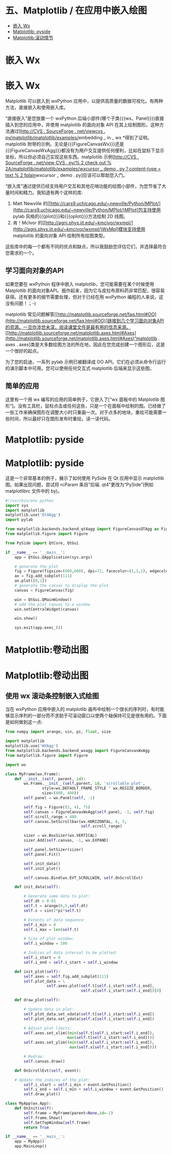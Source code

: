 # 五、Matplotlib / 在应用中嵌入绘图

*   [嵌入 Wx](Matplotlib_EmbeddingInWx.html)
*   [Matplotlib: pyside](Matplotlib_PySide.html)
*   [Matplotlib:滚动情节](Matplotlib_ScrollingPlot.html)

# 嵌入 Wx

# 嵌入 Wx

Matplotlib 可以嵌入到 wxPython 应用中，以提供高质量的数据可视化。有两种方法，直接嵌入和使用嵌入库。

“直接嵌入”是您放置一个 wxPython 后端小部件(哪个子类{{{wx。Panel}}})直接插入到您的应用中，并使用 matplotlib 的面向对象 API 在其上绘制图形。这种方法通过[[http://CVS . SourceForge . net/viewcvs . py/matplotlib/matplotlib/examples/](http://cvs.sourceforge.net/viewcvs.py/matplotlib/matplotlib/examples/)embedding _ in _ wx *得到了证明。matplotlib 附带的示例。无论是{{{FigureCanvasWx}}}还是{{{FigureCanvasWxAgg}}}都没有为用户交互提供任何便利，比如在鼠标下显示坐标，所以你必须自己实现这些东西。matplotlib 示例[[http://CVS . SourceForge . net/view CVS . py/% 2 check out % 2A/matplotlib/matplotlib/examples/wxcursor _ demo . py？content-type = text % 2 fplain](http://cvs.sourceforge.net/viewcvs.py/%2Acheckout%2A/matplotlib/matplotlib/examples/wxcursor_demo.py?content-type=text%2Fplain)wxcursor _ demo . py]应该可以帮助您入门。

“嵌入库”通过提供已经支持用户交互和其他花哨功能的绘图小部件，为您节省了大量时间和精力。我知道有两个这样的库:

1.  Matt Newville 的[[http://cars9.uchicago.edu/~newville/Python/MPlot/](http://cars9.uchicago.edu/~newville/Python/MPlot/)MPlot]包支持使用 pylab 风格的{{{plot()}}和{{{oplot()}}方法绘制 2D 线图。
2.  肯！McIvor 的[[http://agni.phys.iit.edu/~kmcivor/wxmpl/](http://agni.phys.iit.edu/~kmcivor/wxmpl/)WxMpl]模块支持使用 matplotlib 的面向对象 API 绘制所有绘图类型。

这些库中的每一个都有不同的优点和缺点，所以我鼓励您评估它们，并选择最符合您需求的一个。

## 学习面向对象的API

如果您要在 wxPython 程序中嵌入 matplotlib，您可能需要在某个时候使用 Matplotlib 的面向对象API。振作起来，因为它与皮拉布原料药非常匹配，很容易获得。还有更多的细节需要处理，但对于已经在用 wxPython 编程的人来说，这没有问题！；-)

matplotlib 常见问题解答[[http://matplotlib.sourceforge.net/faq.html#OO](http://matplotlib.sourceforge.net/faq.html#OO)]链接到几个学习面向对象API的资源。一旦你涉世未深，阅读课堂文件是最有用的信息来源。[[http://matplotlib.sourceforge.net/matplotlib.axes.html#Axes](http://matplotlib.sourceforge.net/matplotlib.axes.html#Axes)“matplotlib . axes . axes]类是大多数绘图方法的所在地，因此在您完成创建一个图形后，这是一个很好的起点。

为了您的启迪，一系列 pylab 示例已被翻译成 OO API。它们在必须从命令行运行的演示脚本中可用。您可以使用任何交互式 matplotlib 后端来显示这些图。

## 简单的应用

这里有一个用 wx 编写的应用的简单例子，它嵌入了[“wx 面板中的 Matplotlib 图形”]。没有工具栏，鼠标点击或任何这些，只是一个在面板中绘制的图。已经做了一些工作来确保图形在调整大小时只重画一次。对于点多的地块，重绘可能需要一些时间，所以最好只在图形发布时重绘。读一读代码。

# Matplotlib: pyside

# Matplotlib: pyside

这是一个非常基本的例子，展示了如何使用 PySide 在 Qt 应用中显示 matplotlib 图。如果出现问题，尝试将 rcParam 条目“后端. qt4”更改为“PySide”(例如 matplotlibrc 文件中的 by)。

```py
#!/usr/bin/env python
import sys
import matplotlib
matplotlib.use('Qt4Agg')
import pylab

from matplotlib.backends.backend_qt4agg import FigureCanvasQTAgg as FigureCanvas
from matplotlib.figure import Figure

from PySide import QtCore, QtGui

if __name__ == '__main__':
    app = QtGui.QApplication(sys.argv)

    # generate the plot
    fig = Figure(figsize=(600,600), dpi=72, facecolor=(1,1,1), edgecolor=(0,0,0))
    ax = fig.add_subplot(111)
    ax.plot([0,1])
    # generate the canvas to display the plot
    canvas = FigureCanvas(fig)

    win = QtGui.QMainWindow()
    # add the plot canvas to a window
    win.setCentralWidget(canvas)

    win.show()

    sys.exit(app.exec_()) 
```

# Matplotlib:卷动出图

# Matplotlib:卷动出图

## 使用 wx 滚动条控制嵌入式绘图

当在 wxPython 应用中嵌入的 matplotlib 画布中绘制一个很长的序列时，有时能够显示序列的一部分而不求助于可滚动窗口以使两个轴保持可见是很有用的。下面是如何做到这一点:

```py
from numpy import arange, sin, pi, float, size

import matplotlib
matplotlib.use('WXAgg')
from matplotlib.backends.backend_wxagg import FigureCanvasWxAgg
from matplotlib.figure import Figure

import wx

class MyFrame(wx.Frame):
    def __init__(self, parent, id):
        wx.Frame.__init__(self,parent, id, 'scrollable plot',
                style=wx.DEFAULT_FRAME_STYLE ^ wx.RESIZE_BORDER,
                size=(800, 400))
        self.panel = wx.Panel(self, -1)

        self.fig = Figure((5, 4), 75)
        self.canvas = FigureCanvasWxAgg(self.panel, -1, self.fig)
        self.scroll_range = 400
        self.canvas.SetScrollbar(wx.HORIZONTAL, 0, 5,
                                 self.scroll_range)

        sizer = wx.BoxSizer(wx.VERTICAL)
        sizer.Add(self.canvas, -1, wx.EXPAND)

        self.panel.SetSizer(sizer)
        self.panel.Fit()

        self.init_data()
        self.init_plot()

        self.canvas.Bind(wx.EVT_SCROLLWIN, self.OnScrollEvt)

    def init_data(self):

        # Generate some data to plot:
        self.dt = 0.01
        self.t = arange(0,5,self.dt)
        self.x = sin(2*pi*self.t)

        # Extents of data sequence:
        self.i_min = 0
        self.i_max = len(self.t)

        # Size of plot window:
        self.i_window = 100

        # Indices of data interval to be plotted:
        self.i_start = 0
        self.i_end = self.i_start + self.i_window

    def init_plot(self):
        self.axes = self.fig.add_subplot(111)
        self.plot_data = \
                  self.axes.plot(self.t[self.i_start:self.i_end],
                                 self.x[self.i_start:self.i_end])[0]

    def draw_plot(self):

        # Update data in plot:
        self.plot_data.set_xdata(self.t[self.i_start:self.i_end])
        self.plot_data.set_ydata(self.x[self.i_start:self.i_end])

        # Adjust plot limits:
        self.axes.set_xlim((min(self.t[self.i_start:self.i_end]),
                           max(self.t[self.i_start:self.i_end])))
        self.axes.set_ylim((min(self.x[self.i_start:self.i_end]),
                            max(self.x[self.i_start:self.i_end])))

        # Redraw:
        self.canvas.draw()

    def OnScrollEvt(self, event):

    # Update the indices of the plot:
        self.i_start = self.i_min + event.GetPosition()
        self.i_end = self.i_min + self.i_window + event.GetPosition()
        self.draw_plot()

class MyApp(wx.App):
    def OnInit(self):
        self.frame = MyFrame(parent=None,id=-1)
        self.frame.Show()
        self.SetTopWindow(self.frame)
        return True

if __name__ == '__main__':
    app = MyApp()
    app.MainLoop() 
```